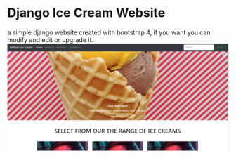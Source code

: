 # Django Ice Cream Website
a simple django website created with bootstrap 4, if you want you can modify and edit or upgrade it.
<br>
![](1.png)
